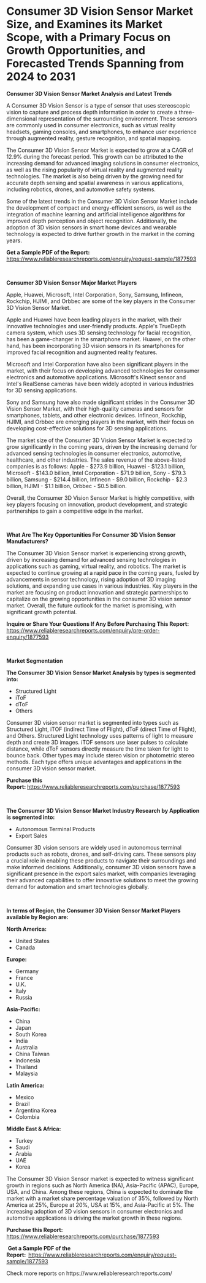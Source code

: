 <p><h1>Consumer 3D Vision Sensor Market Size, and Examines its Market Scope, with a Primary Focus on Growth Opportunities, and Forecasted Trends Spanning from 2024 to 2031</h1></p><p><strong>Consumer 3D Vision Sensor Market Analysis and Latest Trends</strong></p>
<p><p>A Consumer 3D Vision Sensor is a type of sensor that uses stereoscopic vision to capture and process depth information in order to create a three-dimensional representation of the surrounding environment. These sensors are commonly used in consumer electronics, such as virtual reality headsets, gaming consoles, and smartphones, to enhance user experience through augmented reality, gesture recognition, and spatial mapping.</p><p>The Consumer 3D Vision Sensor Market is expected to grow at a CAGR of 12.9% during the forecast period. This growth can be attributed to the increasing demand for advanced imaging solutions in consumer electronics, as well as the rising popularity of virtual reality and augmented reality technologies. The market is also being driven by the growing need for accurate depth sensing and spatial awareness in various applications, including robotics, drones, and automotive safety systems.</p><p>Some of the latest trends in the Consumer 3D Vision Sensor Market include the development of compact and energy-efficient sensors, as well as the integration of machine learning and artificial intelligence algorithms for improved depth perception and object recognition. Additionally, the adoption of 3D vision sensors in smart home devices and wearable technology is expected to drive further growth in the market in the coming years.</p></p>
<p><strong>Get a Sample PDF of the Report:&nbsp;</strong> <a href="https://www.reliableresearchreports.com/enquiry/request-sample/1877593">https://www.reliableresearchreports.com/enquiry/request-sample/1877593</a></p>
<p>&nbsp;</p>
<p><strong>Consumer 3D Vision Sensor Major Market Players</strong></p>
<p><p>Apple, Huawei, Microsoft, Intel Corporation, Sony, Samsung, Infineon, Rockchip, HJIMI, and Orbbec are some of the key players in the Consumer 3D Vision Sensor Market. </p><p>Apple and Huawei have been leading players in the market, with their innovative technologies and user-friendly products. Apple's TrueDepth camera system, which uses 3D sensing technology for facial recognition, has been a game-changer in the smartphone market. Huawei, on the other hand, has been incorporating 3D vision sensors in its smartphones for improved facial recognition and augmented reality features.</p><p>Microsoft and Intel Corporation have also been significant players in the market, with their focus on developing advanced technologies for consumer electronics and automotive applications. Microsoft's Kinect sensor and Intel's RealSense cameras have been widely adopted in various industries for 3D sensing applications.</p><p>Sony and Samsung have also made significant strides in the Consumer 3D Vision Sensor Market, with their high-quality cameras and sensors for smartphones, tablets, and other electronic devices. Infineon, Rockchip, HJIMI, and Orbbec are emerging players in the market, with their focus on developing cost-effective solutions for 3D sensing applications.</p><p>The market size of the Consumer 3D Vision Sensor Market is expected to grow significantly in the coming years, driven by the increasing demand for advanced sensing technologies in consumer electronics, automotive, healthcare, and other industries. The sales revenue of the above-listed companies is as follows: Apple - $273.9 billion, Huawei - $123.1 billion, Microsoft - $143.0 billion, Intel Corporation - $71.9 billion, Sony - $79.3 billion, Samsung - $214.4 billion, Infineon - $9.0 billion, Rockchip - $2.3 billion, HJIMI - $1.1 billion, Orbbec - $0.5 billion. </p><p>Overall, the Consumer 3D Vision Sensor Market is highly competitive, with key players focusing on innovation, product development, and strategic partnerships to gain a competitive edge in the market.</p></p>
<p>&nbsp;</p>
<p><strong>What Are The Key Opportunities For Consumer 3D Vision Sensor Manufacturers?</strong></p>
<p><p>The Consumer 3D Vision Sensor market is experiencing strong growth, driven by increasing demand for advanced sensing technologies in applications such as gaming, virtual reality, and robotics. The market is expected to continue growing at a rapid pace in the coming years, fueled by advancements in sensor technology, rising adoption of 3D imaging solutions, and expanding use cases in various industries. Key players in the market are focusing on product innovation and strategic partnerships to capitalize on the growing opportunities in the consumer 3D vision sensor market. Overall, the future outlook for the market is promising, with significant growth potential.</p></p>
<p><strong>Inquire or Share Your Questions If Any Before Purchasing This Report:</strong> <a href="https://www.reliableresearchreports.com/enquiry/pre-order-enquiry/1877593">https://www.reliableresearchreports.com/enquiry/pre-order-enquiry/1877593</a></p>
<p>&nbsp;</p>
<p><strong>Market Segmentation</strong></p>
<p><strong>The Consumer 3D Vision Sensor Market Analysis by types is segmented into:</strong></p>
<p><ul><li>Structured Light</li><li>iToF</li><li>dToF</li><li>Others</li></ul></p>
<p><p>Consumer 3D vision sensor market is segmented into types such as Structured Light, iTOF (indirect Time of Flight), dToF (direct Time of Flight), and Others. Structured Light technology uses patterns of light to measure depth and create 3D images. iTOF sensors use laser pulses to calculate distance, while dToF sensors directly measure the time taken for light to bounce back. Other types may include stereo vision or photometric stereo methods. Each type offers unique advantages and applications in the consumer 3D vision sensor market.</p></p>
<p><strong>Purchase this Report:&nbsp;</strong><a href="https://www.reliableresearchreports.com/purchase/1877593">https://www.reliableresearchreports.com/purchase/1877593</a></p>
<p>&nbsp;</p>
<p><strong>The Consumer 3D Vision Sensor Market Industry Research by Application is segmented into:</strong></p>
<p><ul><li>Autonomous Terminal Products</li><li>Export Sales</li></ul></p>
<p><p>Consumer 3D vision sensors are widely used in autonomous terminal products such as robots, drones, and self-driving cars. These sensors play a crucial role in enabling these products to navigate their surroundings and make informed decisions. Additionally, consumer 3D vision sensors have a significant presence in the export sales market, with companies leveraging their advanced capabilities to offer innovative solutions to meet the growing demand for automation and smart technologies globally.</p></p>
<p>&nbsp;</p>
<p><strong>In terms of Region, the Consumer 3D Vision Sensor Market Players available by Region are:</strong></p>
<p>
    <p> <strong> North America: </strong>
        <ul>
            <li>United States</li>
            <li>Canada</li>
        </ul>
        </p> 
    <p> <strong> Europe: </strong>
        <ul>
            <li>Germany</li>
            <li>France</li>
            <li>U.K.</li>
            <li>Italy</li>
            <li>Russia</li>
        </ul>
        </p> 
    <p> <strong> Asia-Pacific: </strong>
        <ul>
            <li>China</li>
            <li>Japan</li>
            <li>South Korea</li>
            <li>India</li>
            <li>Australia</li>
            <li>China Taiwan</li>
            <li>Indonesia</li>
            <li>Thailand</li>
            <li>Malaysia</li>
        </ul>
        </p> 
    <p> <strong> Latin America: </strong>
        <ul>
            <li>Mexico</li>
            <li>Brazil</li>
            <li>Argentina Korea</li>
            <li>Colombia</li>
        </ul>
        </p> 
    <p> <strong> Middle East & Africa: </strong>
        <ul>
            <li>Turkey</li>
            <li>Saudi</li>
            <li>Arabia</li>
            <li>UAE</li>
            <li>Korea</li>
        </ul>
    </p>
    </p>
<p><p>The Consumer 3D Vision Sensor market is expected to witness significant growth in regions such as North America (NA), Asia-Pacific (APAC), Europe, USA, and China. Among these regions, China is expected to dominate the market with a market share percentage valuation of 35%, followed by North America at 25%, Europe at 20%, USA at 15%, and Asia-Pacific at 5%. The increasing adoption of 3D vision sensors in consumer electronics and automotive applications is driving the market growth in these regions.</p></p>
<p><strong>Purchase this Report: </strong><a href="https://www.reliableresearchreports.com/purchase/1877593">https://www.reliableresearchreports.com/purchase/1877593</a></p>
<p>&nbsp;<strong>Get a Sample PDF of the Report:&nbsp;&nbsp;</strong><a href="https://www.reliableresearchreports.com/enquiry/request-sample/1877593">https://www.reliableresearchreports.com/enquiry/request-sample/1877593</a></p>
<p><strong></strong></p>
<p>Check more reports on https://www.reliableresearchreports.com/</p>